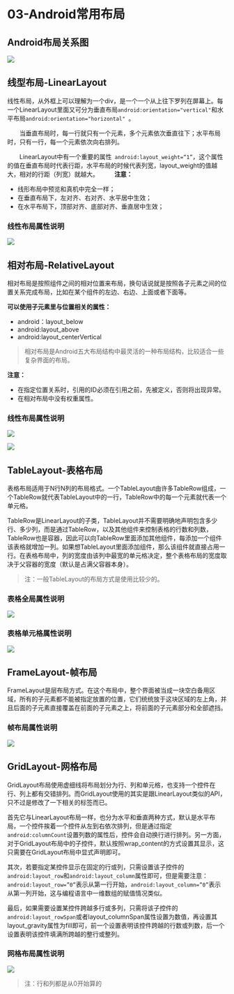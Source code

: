 # 03-Android常用布局

## Android布局关系图

![](http://ovsf6lwoc.bkt.clouddn.com/image/jpg/20171211145001.png)

## 线型布局-LinearLayout

线性布局，从外框上可以理解为一个div，是一个一个从上往下罗列在屏幕上。每一个LinearLayout里面又可分为垂直布局`android:orientation="vertical"`和水平布局`android:orientation="horizontal" `。

　　当垂直布局时，每一行就只有一个元素，多个元素依次垂直往下；水平布局时，只有一行，每一个元素依次向右排列。

　　LinearLayout中有一个重要的属性` android:layout_weight=“1”`，这个属性的值在垂直布局时代表行距，水平布局的时候代表列宽，layout_weight的值越大，相对的行距（列宽）就越大。
　　
**注意：**

- 线形布局中预览和真机中完全一样；
- 在垂直布局下，左对齐、右对齐、水平居中生效；
- 在水平布局下，顶部对齐、底部对齐、垂直居中生效； 

### 线性布局属性说明

![](http://ovsf6lwoc.bkt.clouddn.com/image/jpg/20171211152301.png)

## 相对布局-RelativeLayout

相对布局是按照组件之间的相对位置来布局，换句话说就是按照各子元素之间的位置关系完成布局，比如在某个组件的左边、右边、上面或者下面等。

**可以使用子元素里与位置相关的属性：**

- android：layout_below
- android:layout_above
- android:layout_centerVertical

> 相对布局是Android五大布局结构中最灵活的一种布局结构，比较适合一些复杂界面的布局。

**注意：**

- 在指定位置关系时，引用的ID必须在引用之前，先被定义，否则将出现异常。
- 在相对布局中没有权重属性。

### 线性布局属性说明

![](http://ovsf6lwoc.bkt.clouddn.com//image/jpg/20171211154101.png)

![](http://ovsf6lwoc.bkt.clouddn.com//image/jpg/20171211154201.png)

## TableLayout-表格布局

表格布局适用于N行N列的布局格式。一个TableLayout由许多TableRow组成，一个TableRow就代表TableLayout中的一行，TableRow中的每一个元素就代表一个单元格。

TableRow是LinearLayout的子类，TableLayout并不需要明确地声明包含多少行、多少列，而是通过TableRow，以及其他组件来控制表格的行数和列数， TableRow也是容器，因此可以向TableRow里面添加其他组件，每添加一个组件该表格就增加一列。如果想TableLayout里面添加组件，那么该组件就直接占用一行。在表格布局中，列的宽度由该列中最宽的单元格决定，整个表格布局的宽度取决于父容器的宽度（默认是占满父容器本身）。

> 注：一般TableLayout的布局方式是使用比较少的。

### 表格全局属性说明

![](http://ovsf6lwoc.bkt.clouddn.com//image/jpg/20171211155301.png)

### 表格单元格属性说明

![](http://ovsf6lwoc.bkt.clouddn.com//image/jpg/20171211160301.png)

## FrameLayout-帧布局

FrameLayout是层布局方式。在这个布局中，整个界面被当成一块空白备用区域，所有的子元素都不能被指定放置的位置，它们统统放于这块区域的左上角，并且后面的子元素直接覆盖在前面的子元素之上，将前面的子元素部分和全部遮挡。

### 帧布局属性说明

![](http://ovsf6lwoc.bkt.clouddn.com//image/jpg/20171211160501.png)

## GridLayout-网格布局

GridLayout布局使用虚细线将布局划分为行、列和单元格，也支持一个控件在行、列上都有交错排列。而GridLayout使用的其实是跟LinearLayout类似的API，只不过是修改了一下相关的标签而已。

首先它与LinearLayout布局一样，也分为水平和垂直两种方式，默认是水平布局，一个控件挨着一个控件从左到右依次排列，但是通过指定`android:columnCount`设置列数的属性后，控件会自动换行进行排列。另一方面，对于GridLayout布局中的子控件，默认按照wrap_content的方式设置其显示，这只需要在GridLayout布局中显式声明即可。

其次，若要指定某控件显示在固定的行或列，只需设置该子控件的`android:layout_row`和`android:layout_column`属性即可，但是需要注意：`android:layout_row=”0”`表示从第一行开始，`android:layout_column=”0”`表示从第一列开始，这与编程语言中一维数组的赋值情况类似。

最后，如果需要设置某控件跨越多行或多列，只需将该子控件的`android:layout_rowSpan`或者layout_columnSpan属性设置为数值，再设置其layout_gravity属性为fill即可，前一个设置表明该控件跨越的行数或列数，后一个设置表明该控件填满所跨越的整行或整列。

### 网格布局属性说明

![](http://ovsf6lwoc.bkt.clouddn.com//image/jpg/20171211160701.png)

> 注：行和列都是从0开始算的